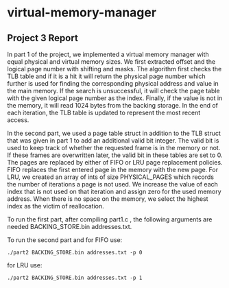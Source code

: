 # virtual-memory-manager

## Project 3 Report

In part 1 of the project, we implemented a virtual memory manager with equal physical and virtual memory sizes. We first extracted offset and the logical page number with shifting and masks. The algorithm first checks the TLB table and if it is a hit it will return the physical page number which further is used for finding the corresponding physical address and value in the main memory. If the search is unsuccessful, it will check the page table with the given logical page number as the index. Finally, if the value is not in the memory, it will read 1024 bytes from the backing storage. In the end of each iteration, the TLB table is updated to represent the most recent access. 

In the second part, we used a page table struct in addition to the TLB struct that was given in part 1 to add an additional valid bit integer. The valid bit is used to keep track of whether the requested frame is in the memory or not. If these frames are overwritten later, the valid bit in these tables are set to 0. The pages are replaced by either of FIFO or LRU page replacement policies. FIFO replaces the first entered page in the memory with the new page. For LRU, we created an array of ints of size PHYSICAL_PAGES which records the number of iterations a page is not used. We increase the value of each index that is not used on that iteration and assign zero for the used memory address. When there is no space on the memory, we select the highest index as the victim of reallocation.


To run the first part, after compiling part1.c , the following arguments are needed
BACKING_STORE.bin addresses.txt.

To run the second part and for FIFO use:
```
./part2 BACKING_STORE.bin addresses.txt -p 0 
```

for LRU use:
```
./part2 BACKING_STORE.bin addresses.txt -p 1 

```
